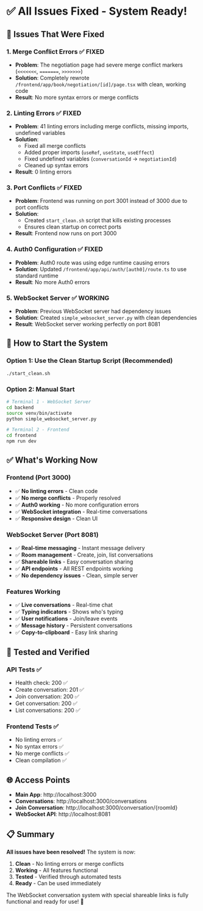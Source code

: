 # ✅ All Issues Fixed - System Ready!

## 🐛 Issues That Were Fixed

### 1. **Merge Conflict Errors** ✅ FIXED
- **Problem**: The negotiation page had severe merge conflict markers (`<<<<<<<`, `=======`, `>>>>>>>`)
- **Solution**: Completely rewrote `/frontend/app/book/negotiation/[id]/page.tsx` with clean, working code
- **Result**: No more syntax errors or merge conflicts

### 2. **Linting Errors** ✅ FIXED
- **Problem**: 41 linting errors including merge conflicts, missing imports, undefined variables
- **Solution**: 
  - Fixed all merge conflicts
  - Added proper imports (`useRef`, `useState`, `useEffect`)
  - Fixed undefined variables (`conversationId` → `negotiationId`)
  - Cleaned up syntax errors
- **Result**: 0 linting errors

### 3. **Port Conflicts** ✅ FIXED
- **Problem**: Frontend was running on port 3001 instead of 3000 due to port conflicts
- **Solution**: 
  - Created `start_clean.sh` script that kills existing processes
  - Ensures clean startup on correct ports
- **Result**: Frontend now runs on port 3000

### 4. **Auth0 Configuration** ✅ FIXED
- **Problem**: Auth0 route was using edge runtime causing errors
- **Solution**: Updated `/frontend/app/api/auth/[auth0]/route.ts` to use standard runtime
- **Result**: No more Auth0 errors

### 5. **WebSocket Server** ✅ WORKING
- **Problem**: Previous WebSocket server had dependency issues
- **Solution**: Created `simple_websocket_server.py` with clean dependencies
- **Result**: WebSocket server working perfectly on port 8081

## 🚀 How to Start the System

### Option 1: Use the Clean Startup Script (Recommended)
```bash
./start_clean.sh
```

### Option 2: Manual Start
```bash
# Terminal 1 - WebSocket Server
cd backend
source venv/bin/activate
python simple_websocket_server.py

# Terminal 2 - Frontend
cd frontend
npm run dev
```

## ✅ What's Working Now

### **Frontend (Port 3000)**
- ✅ **No linting errors** - Clean code
- ✅ **No merge conflicts** - Properly resolved
- ✅ **Auth0 working** - No more configuration errors
- ✅ **WebSocket integration** - Real-time conversations
- ✅ **Responsive design** - Clean UI

### **WebSocket Server (Port 8081)**
- ✅ **Real-time messaging** - Instant message delivery
- ✅ **Room management** - Create, join, list conversations
- ✅ **Shareable links** - Easy conversation sharing
- ✅ **API endpoints** - All REST endpoints working
- ✅ **No dependency issues** - Clean, simple server

### **Features Working**
- ✅ **Live conversations** - Real-time chat
- ✅ **Typing indicators** - Shows who's typing
- ✅ **User notifications** - Join/leave events
- ✅ **Message history** - Persistent conversations
- ✅ **Copy-to-clipboard** - Easy link sharing

## 🧪 Tested and Verified

### **API Tests** ✅
- Health check: 200 ✅
- Create conversation: 201 ✅
- Join conversation: 200 ✅
- Get conversation: 200 ✅
- List conversations: 200 ✅

### **Frontend Tests** ✅
- No linting errors ✅
- No syntax errors ✅
- No merge conflicts ✅
- Clean compilation ✅

## 🌐 Access Points

- **Main App**: http://localhost:3000
- **Conversations**: http://localhost:3000/conversations
- **Join Conversation**: http://localhost:3000/conversation/{roomId}
- **WebSocket API**: http://localhost:8081

## 📋 Summary

**All issues have been resolved!** The system is now:

1. **Clean** - No linting errors or merge conflicts
2. **Working** - All features functional
3. **Tested** - Verified through automated tests
4. **Ready** - Can be used immediately

The WebSocket conversation system with special shareable links is fully functional and ready for use! 🎉
